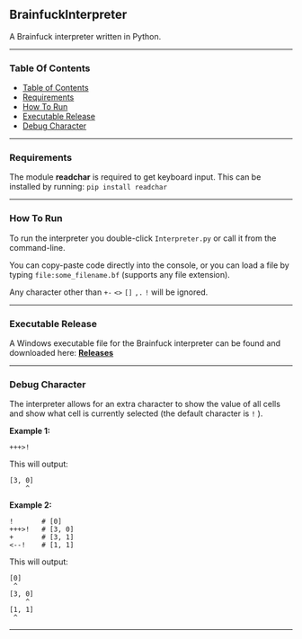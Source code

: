 ## BrainfuckInterpreter

A Brainfuck interpreter written in Python.

---

### Table Of Contents

* [Table of Contents](#table-of-contents)
* [Requirements](#requirements)
* [How To Run](#how-to-run)
* [Executable Release](#executable-release)
* [Debug Character](#debug-character)

---

### Requirements

The module **readchar** is required to get keyboard input.
This can be installed by running: `pip install readchar`

---

### How To Run

To run the interpreter you double-click `Interpreter.py` or call it from the command-line.

You can copy-paste code directly into the console, or you can load a file by typing `file:some_filename.bf` (supports any file extension).

Any character other than `+-` `<>` `[]` `,.` `!` will be ignored.

---

### Executable Release

A Windows executable file for the Brainfuck interpreter can be found and downloaded here: **[Releases](https://github.com/BenTearzz/BrainfuckInterpreter/releases)**

---

### Debug Character

The interpreter allows for an extra character to show the value of all cells and show what cell is currently selected (the default character is `!` ).

**Example 1:**  

```brainfuck
+++>!
```

This will output:

```
[3, 0]
    ^
```

**Example 2:**  

```brainfuck
!       # [0]
+++>!   # [3, 0]
+       # [3, 1]
<--!    # [1, 1]
```

This will output:

```
[0]
 ^
[3, 0]
    ^
[1, 1]
 ^
```

---

